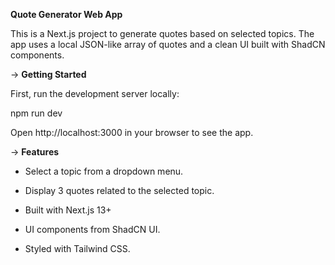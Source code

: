 **Quote Generator Web App**

This is a Next.js project to generate quotes based on selected topics. The app uses a local JSON-like array of quotes and a clean UI built with ShadCN components.




-> **Getting Started**

  First, run the development server locally:

  npm run dev  
  
Open http://localhost:3000 in your browser to see the app.




-> **Features**

  - Select a topic from a dropdown menu.
  
  - Display 3 quotes related to the selected topic.
  
  - Built with Next.js 13+
  
  - UI components from ShadCN UI.
  
  - Styled with Tailwind CSS.











